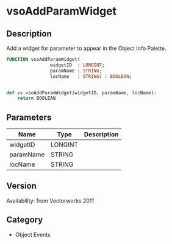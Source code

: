 # vsoAddParamWidget

## Description
Add a widget for parameter to appear in the Object Info Palette.

```pascal
FUNCTION vsoAddParamWidget(
				widgetID  : LONGINT;
				paramName : STRING;
				locName   : STRING) : BOOLEAN;
```

```python

def vs.vsoAddParamWidget(widgetID, paramName, locName):
    return BOOLEAN
```

## Parameters
|Name|Type|Description|
|---|---|---|
|widgetID|LONGINT||
|paramName|STRING||
|locName|STRING||

## Version
Availability: from Vectorworks 2011
## Category
* Object Events

